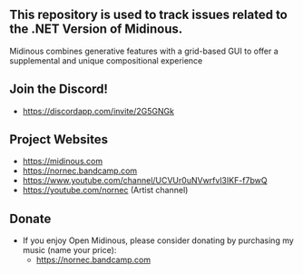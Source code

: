 ## This repository is used to track issues related to the .NET Version of Midinous.
Midinous combines generative features with a grid-based GUI to offer a supplemental and unique compositional experience

## Join the Discord!

* https://discordapp.com/invite/2G5GNGk

## Project Websites

* https://midinous.com
* https://nornec.bandcamp.com
* https://www.youtube.com/channel/UCVUr0uNVwrfvl3IKF-f7bwQ
* https://youtube.com/nornec (Artist channel)

## Donate

* If you enjoy Open Midinous, please consider donating by purchasing my music (name your price):
    * https://nornec.bandcamp.com
